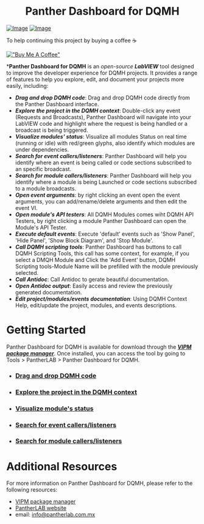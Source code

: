<h1 style="text-align: center;">Panther Dashboard for DQMH</h1>

[![Image](https://www.vipm.io/package/pantherlab_lib_panther_dashboard/badge.svg?metric=installs)](https://www.vipm.io/package/pantherlab_lib_panther_dashboard/) [![Image](https://www.vipm.io/package/pantherlab_lib_panther_dashboard/badge.svg?metric=stars)](https://www.vipm.io/package/pantherlab_lib_panther_dashboard/)


To help continuing this project  by buying a coffee  ☕ 

[!["Buy Me A Coffee"](https://www.buymeacoffee.com/assets/img/custom_images/orange_img.png)](https://www.buymeacoffee.com/enoearias)

***Panther Dashboard for DQMH** is an _open-source_ ***LabVIEW*** tool designed to improve the developer experience for DQMH projects. It provides a range of features to help you explore, edit, and document your projects more easily, including:

- ***Drag and drop DQMH code***: Drag and drop DQMH code directly from the Panther Dashboard interface.
- ***Explore the project in the DQMH context***: Double-click any event (Requests and Broadcasts), Panther Dashboard will navigate into your LabVIEW code and highlight where the request is being handled or a broadcast is being triggered.
- ***Visualize modules' status***: Visualize all modules Status on real time (running or idle) with red/green glyphs, also identify which modules are under dependencies.
- ***Search for event callers/listeners***: Panther Dashboard will help you identify where an event is being called or code sections subscribed to an specific broadcast.
- ***Search for module callers/listeners***: Panther Dashboard will help you identify where a module is being Launched or code sections subscribed to a module broadcasts.
- ***Open event arguments***: by right clicking an event open the event arguments, you can add/rename/delete arguments and then edit the event VI.
- ***Open module's API testers***: All DQMH Modules comes wiht DQMH API Testers, by right clicking a module Panther Dashboard can open the Module's API Tester.
- ***Execute default events***: Execute 'default' events such as 'Show Panel', 'Hide Panel', 'Show Block Diagram', and 'Stop Module'.
- ***Call DQMH scripting tools***: Panther Dashboard has buttons to call DQMH Scripting Tools, this call has some context, for example, if you select a DMQH Module and Click the 'Add Event' button, DQMH Scripting tools-Module Name will be prefilled with the module previously selected.
- ***Call Antidoc***: Call Antidoc to gerate beautiful documentation.
- ***Open Antidoc output***: Easily access and review the previously generated documentation.
- ***Edit project/modules/events documentation***: Using DQMH Context Help, edit/update the project, modules, and events descriptions.

# Getting Started

Panther Dashboard for DQMH is available for download through the ***[VIPM package manager](https://www.vipm.io/package/pantherlab_lib_panther_dashboard/)***. Once installed, you can access the tool by going to Tools > PantherLAB > Panther Dashboard for DQMH.

- ### [Drag and drop DQMH code](#drag-and-drop-dqmh-code)
- ### [Explore the project in the DQMH context](#Explore-the-project-in-the-DQMH-context)
- ### [Visualize module's status](#Visualize-module's-status)
- ### [Search for event callers/listeners](#Search-for-event-callers/listeners)
- ### [Search for module callers/listeners](#Search-for-module-callers/listeners)




# Additional Resources

For more information on Panther Dashboard for DQMH, please refer to the following resources:

- [VIPM package manager](https://www.vipm.io/package/pantherlab_lib_panther_dashboard/)
- [PantherLAB website](https://pantherlab.com.mx/)
- email: info@pantherlab.com.mx
 

 
